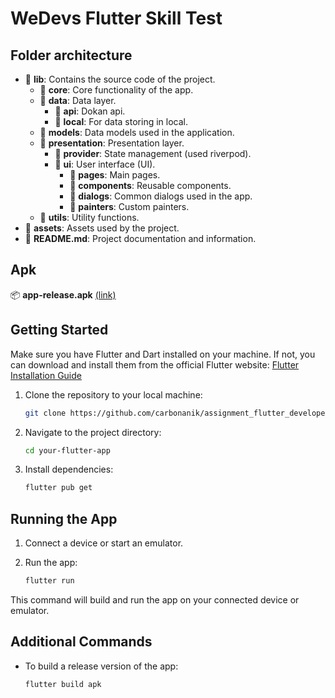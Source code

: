 # WeDevs Flutter Skill Test

## Folder architecture
- 📁 **lib**: Contains the source code of the project.
    - 📁 **core**: Core functionality of the app.
    - 📁 **data**: Data layer.
        - 📁 **api**: Dokan api.
        - 📁 **local**: For data storing in local.
    - 📁 **models**: Data models used in the application.
    - 📁 **presentation**: Presentation layer.
        - 📁 **provider**: State management (used riverpod).
        - 📁 **ui**: User interface (UI).
            - 📁 **pages**: Main pages.
            - 📁 **components**: Reusable components.
            - 📁 **dialogs**: Common dialogs used in the app.
            - 📁 **painters**: Custom painters.
    - 📁 **utils**: Utility functions.
- 📁 **assets**: Assets used by the project.
- 📄 **README.md**: Project documentation and information.

## Apk
📦 **app-release.apk**   [(link)](https://drive.google.com/file/d/1avHv733R1OVEBWeYR1bxH1jJtsN8C4QI/view?usp=sharing)

## Getting Started

Make sure you have Flutter and Dart installed on your machine. If not, you can download and install them from the official Flutter website: [Flutter Installation Guide](https://flutter.dev/docs/get-started/install)

1. Clone the repository to your local machine:

    ```bash
    git clone https://github.com/carbonanik/assignment_flutter_developer_wedevs.git
    ```

2. Navigate to the project directory:

    ```bash
    cd your-flutter-app
    ```

3. Install dependencies:

    ```bash
    flutter pub get
    ```

## Running the App

1. Connect a device or start an emulator.

2. Run the app:

    ```bash
    flutter run
    ```

This command will build and run the app on your connected device or emulator.

## Additional Commands

- To build a release version of the app:

    ```bash
    flutter build apk
    ```
  
